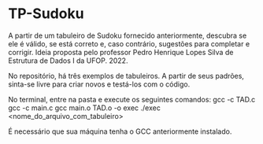 # TP-Sudoku
A partir de um tabuleiro de Sudoku fornecido anteriormente, descubra se ele é válido, se está correto e, caso contrário, sugestões para completar e corrigir. Ideia proposta pelo professor Pedro Henrique Lopes Silva de Estrutura de Dados I da UFOP. 2022.

No repositório, há três exemplos de tabuleiros. A partir de seus padrões, sinta-se livre para criar novos e testá-los com o código.

No terminal, entre na pasta e execute os seguintes comandos:
gcc -c TAD.c
gcc -c main.c
gcc main.o TAD.o -o exec
./exec <nome_do_arquivo_com_tabuleiro>

É necessário que sua máquina tenha o GCC anteriormente instalado.
